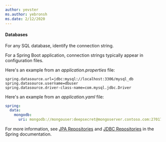 ```yaml
---
author: yevster
ms.author: yebronsh
ms.date: 2/12/2020
---
```


#### Databases

For any SQL database, identify the connection string.

For a Spring Boot application, connection strings typically appear in configuration files. 

Here's an example from an *application.properties* file:

```properties
spring.datasource.url=jdbc:mysql://localhost:3306/mysql_db
spring.datasource.username=dbuser
spring.datasource.driver-class-name=com.mysql.jdbc.Driver
```

Here's an example from an *application.yaml* file:

```yaml
spring:
  data:
    mongodb:
      uri: mongodb://mongouser:deepsecret@mongoserver.contoso.com:27017
```

For more information, see [JPA Repositories](https://docs.spring.io/spring-data/jpa/docs/current/reference/html/#jpa.repositories) and [JDBC Repositories](https://docs.spring.io/spring-data/jdbc/docs/current/reference/html/#jdbc.repositories) in the Spring documentation.